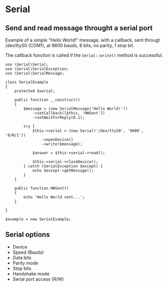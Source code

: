 # Serial

## Send and read message throught a serial port

Example of a simple "Hello World!" message, with a callback, sent througt /dev/ttyS0 (COM1), at 9600 bauds, 8 bits, no parity, 1 stop bit.

The callback function is called if the ```Serial::write()``` method is successful.

```
use \Serial\Serial;
use \Serial\SerialException;
use \Serial\SerialMessage;

class SerialExample
{
    protected $serial;

    public function __construct()
    {
        $message = (new SerialMessage('Hello World!'))
            ->setCallback([$this, 'HWSent'])
            ->setWaitForReply(0.1);

        try {
            $this->serial = (new Serial('/dev/ttyS0', '9600', '8/N/1'))
                ->openDevice()
                ->write($message);

            $answer = $this->serial->read();

            $this->serial->closeDevice();
        } catch (SerialException $except) {
            echo $except->getMessage();
        }
    }

    public function HWSent()
    {
        echo 'Hello World sent...';
    }

}

$example = new SerialExample;
```

## Serial options
 - Device
 - Speed (Bauds)
 - Data bits
 - Parity mode
 - Stop bits
 - Handshake mode
 - Serial port access (R/W)

